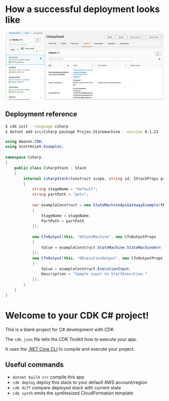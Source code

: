 # How a successful deployment looks like  
![images](../../../images/csharp_stack.png)  
## Deployment reference  
```bash
$ cdk init --language csharp
$ dotnet add src/Csharp package Projen.Statemachine --version 0.1.21
```
```cs
using Amazon.CDK;
using ScottHsieh.Examples;

namespace Csharp
{
    public class CsharpStack : Stack
    {
        internal CsharpStack(Construct scope, string id, IStackProps props = null) : base(scope, id, props)
        {
            string stageName = "default";
            string partPath = "pets";

            var exampleConstruct = new StateMachineApiGatewayExample(this, "KerKer", new StateMachineApiGatewayExampleProps
            {
                StageName = stageName,
                PartPath = partPath
            });

            new CfnOutput(this, "OStateMachine", new CfnOutputProps
            {
                Value = exampleConstruct.StateMachine.StateMachineArn
            });
            new CfnOutput(this, "OExecutionOutput", new CfnOutputProps
            {
                Value = exampleConstruct.ExecutionInput,
                Description = "Sample input to StartExecution."
            });
        }
    }
}
```
# Welcome to your CDK C# project!

This is a blank project for C# development with CDK.

The `cdk.json` file tells the CDK Toolkit how to execute your app.

It uses the [.NET Core CLI](https://docs.microsoft.com/dotnet/articles/core/) to compile and execute your project.

## Useful commands

* `dotnet build src` compile this app
* `cdk deploy`       deploy this stack to your default AWS account/region
* `cdk diff`         compare deployed stack with current state
* `cdk synth`        emits the synthesized CloudFormation template
